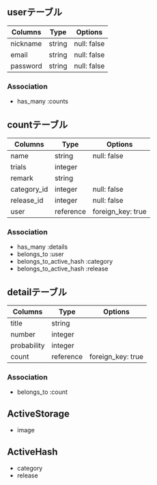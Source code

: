 ## userテーブル

| Columns  | Type   | Options     |
| -------- | ------ | ----------- |
| nickname | string | null: false |
| email    | string | null: false |
| password | string | null: false |


### Association
- has_many :counts

## countテーブル

| Columns     | Type      | Options           |
| ------------| --------- | ----------------- |
| name        | string    | null: false       |
| trials      | integer   |                   |
| remark      | string    |                   |
| category_id | integer   | null: false       |
| release_id  | integer   | null: false       |
| user        | reference | foreign_key: true |

### Association
- has_many :details
- belongs_to :user
- belongs_to_active_hash :category
- belongs_to_active_hash :release

## detailテーブル
| Columns       | Type      | Options           |
| ------------  | --------- | ----------------- |
| title         | string    |                   |
| number        | integer   |                   |
| probability   | integer   |                   |
| count         | reference | foreign_key: true |

### Association
- belongs_to :count

## ActiveStorage
- image

## ActiveHash
- category
- release